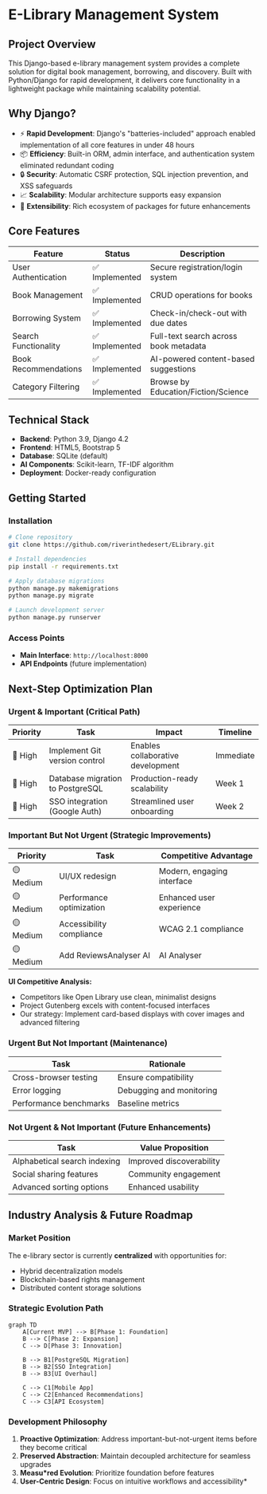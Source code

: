 # E-Library Management System

## Project Overview
This Django-based e-library management system provides a complete solution for digital book management, borrowing, and discovery. Built with Python/Django for rapid development, it delivers core functionality in a lightweight package while maintaining scalability potential.

## Why Django?
- ⚡ **Rapid Development**: Django's "batteries-included" approach enabled implementation of all core features in under 48 hours
- 📦 **Efficiency**: Built-in ORM, admin interface, and authentication system eliminated redundant coding
- 🔒 **Security**: Automatic CSRF protection, SQL injection prevention, and XSS safeguards
- 📈 **Scalability**: Modular architecture supports easy expansion
- 🔌 **Extensibility**: Rich ecosystem of packages for future enhancements

## Core Features
| Feature | Status | Description |
|---------|--------|-------------|
| User Authentication | ✅ Implemented | Secure registration/login system |
| Book Management | ✅ Implemented | CRUD operations for books |
| Borrowing System | ✅ Implemented | Check-in/check-out with due dates |
| Search Functionality | ✅ Implemented | Full-text search across book metadata |
| Book Recommendations | ✅ Implemented | AI-powered content-based suggestions |
| Category Filtering | ✅ Implemented | Browse by Education/Fiction/Science |

## Technical Stack
- **Backend**: Python 3.9, Django 4.2
- **Frontend**: HTML5, Bootstrap 5
- **Database**: SQLite (default)
- **AI Components**: Scikit-learn, TF-IDF algorithm
- **Deployment**: Docker-ready configuration

## Getting Started

### Installation
```bash
# Clone repository
git clone https://github.com/riverinthedesert/ELibrary.git

# Install dependencies
pip install -r requirements.txt

# Apply database migrations
python manage.py makemigrations 
python manage.py migrate

# Launch development server
python manage.py runserver
```

### Access Points
- **Main Interface**: `http://localhost:8000`
- **API Endpoints**  (future implementation)

## Next-Step Optimization Plan

### Urgent & Important (Critical Path)
| Priority | Task | Impact | Timeline |
|----------|------|--------|----------|
| 🔴 High | Implement Git version control | Enables collaborative development | Immediate |
| 🔴 High | Database migration to PostgreSQL | Production-ready scalability | Week 1 |
| 🔴 High | SSO integration (Google Auth) | Streamlined user onboarding | Week 2 |

### Important But Not Urgent (Strategic Improvements)
| Priority | Task                     | Competitive Advantage      |
|----------|--------------------------|----------------------------|
| 🟡 Medium | UI/UX redesign           | Modern, engaging interface |
| 🟡 Medium | Performance optimization | Enhanced user experience   |
| 🟡 Medium | Accessibility compliance | WCAG 2.1 compliance        |
| 🟡 Medium | Add ReviewsAnalyser AI   | AI Analyser                |

**UI Competitive Analysis:**
- Competitors like Open Library use clean, minimalist designs
- Project Gutenberg excels with content-focused interfaces
- Our strategy: Implement card-based displays with cover images and advanced filtering

### Urgent But Not Important (Maintenance)
| Task | Rationale |
|------|-----------|
| Cross-browser testing | Ensure compatibility |
| Error logging | Debugging and monitoring |
| Performance benchmarks | Baseline metrics |

### Not Urgent & Not Important (Future Enhancements)
| Task | Value Proposition |
|------|------------------|
| Alphabetical search indexing | Improved discoverability |
| Social sharing features | Community engagement |
| Advanced sorting options | Enhanced usability |

## Industry Analysis & Future Roadmap

### Market Position
The e-library sector is currently **centralized** with opportunities for:
- Hybrid decentralization models
- Blockchain-based rights management
- Distributed content storage solutions

### Strategic Evolution Path
```mermaid
graph TD
    A[Current MVP] --> B[Phase 1: Foundation]
    B --> C[Phase 2: Expansion]
    C --> D[Phase 3: Innovation]
    
    B --> B1[PostgreSQL Migration]
    B --> B2[SSO Integration]
    B --> B3[UI Overhaul]
    
    C --> C1[Mobile App]
    C --> C2[Enhanced Recommendations]
    C --> C3[API Ecosystem]
```

### Development Philosophy
1. **Proactive Optimization**: Address important-but-not-urgent items before they become critical
2. **Preserved Abstraction**: Maintain decoupled architecture for seamless upgrades
3. **Measu*red Evolution**: Prioritize foundation before features
4. **User-Centric Design**: Focus on intuitive workflows and accessibility*
